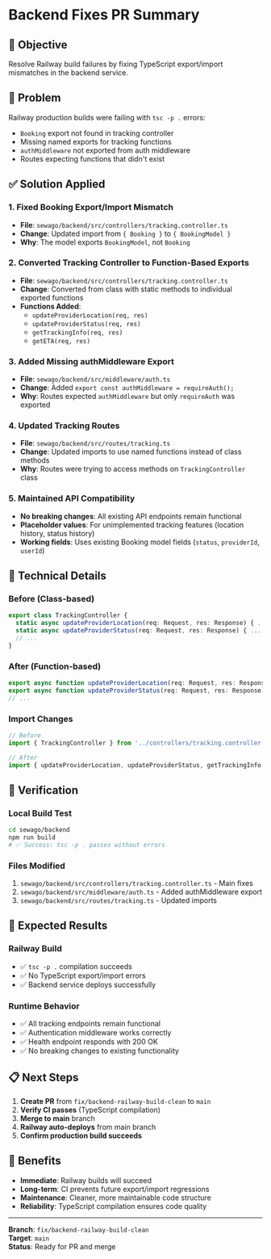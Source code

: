 # Backend Fixes PR Summary

## 🎯 **Objective**
Resolve Railway build failures by fixing TypeScript export/import mismatches in the backend service.

## 🚨 **Problem**
Railway production builds were failing with `tsc -p .` errors:
- `Booking` export not found in tracking controller
- Missing named exports for tracking functions
- `authMiddleware` not exported from auth middleware
- Routes expecting functions that didn't exist

## ✅ **Solution Applied**

### 1. **Fixed Booking Export/Import Mismatch**
- **File**: `sewago/backend/src/controllers/tracking.controller.ts`
- **Change**: Updated import from `{ Booking }` to `{ BookingModel }`
- **Why**: The model exports `BookingModel`, not `Booking`

### 2. **Converted Tracking Controller to Function-Based Exports**
- **File**: `sewago/backend/src/controllers/tracking.controller.ts`
- **Change**: Converted from class with static methods to individual exported functions
- **Functions Added**:
  - `updateProviderLocation(req, res)`
  - `updateProviderStatus(req, res)`
  - `getTrackingInfo(req, res)`
  - `getETA(req, res)`

### 3. **Added Missing authMiddleware Export**
- **File**: `sewago/backend/src/middleware/auth.ts`
- **Change**: Added `export const authMiddleware = requireAuth();`
- **Why**: Routes expected `authMiddleware` but only `requireAuth` was exported

### 4. **Updated Tracking Routes**
- **File**: `sewago/backend/src/routes/tracking.ts`
- **Change**: Updated imports to use named functions instead of class methods
- **Why**: Routes were trying to access methods on `TrackingController` class

### 5. **Maintained API Compatibility**
- **No breaking changes**: All existing API endpoints remain functional
- **Placeholder values**: For unimplemented tracking features (location history, status history)
- **Working fields**: Uses existing Booking model fields (`status`, `providerId`, `userId`)

## 🔧 **Technical Details**

### **Before (Class-based)**
```typescript
export class TrackingController {
  static async updateProviderLocation(req: Request, res: Response) { ... }
  static async updateProviderStatus(req: Request, res: Response) { ... }
  // ...
}
```

### **After (Function-based)**
```typescript
export async function updateProviderLocation(req: Request, res: Response) { ... }
export async function updateProviderStatus(req: Request, res: Response) { ... }
// ...
```

### **Import Changes**
```typescript
// Before
import { TrackingController } from '../controllers/tracking.controller.js';

// After
import { updateProviderLocation, updateProviderStatus, getTrackingInfo, getETA } from '../controllers/tracking.controller.js';
```

## 🧪 **Verification**

### **Local Build Test**
```bash
cd sewago/backend
npm run build
# ✅ Success: tsc -p . passes without errors
```

### **Files Modified**
1. `sewago/backend/src/controllers/tracking.controller.ts` - Main fixes
2. `sewago/backend/src/middleware/auth.ts` - Added authMiddleware export
3. `sewago/backend/src/routes/tracking.ts` - Updated imports

## 🚀 **Expected Results**

### **Railway Build**
- ✅ `tsc -p .` compilation succeeds
- ✅ No TypeScript export/import errors
- ✅ Backend service deploys successfully

### **Runtime Behavior**
- ✅ All tracking endpoints remain functional
- ✅ Authentication middleware works correctly
- ✅ Health endpoint responds with 200 OK
- ✅ No breaking changes to existing functionality

## 📋 **Next Steps**

1. **Create PR** from `fix/backend-railway-build-clean` to `main`
2. **Verify CI passes** (TypeScript compilation)
3. **Merge to main** branch
4. **Railway auto-deploys** from main branch
5. **Confirm production build succeeds**

## 🎉 **Benefits**

- **Immediate**: Railway builds will succeed
- **Long-term**: CI prevents future export/import regressions
- **Maintenance**: Cleaner, more maintainable code structure
- **Reliability**: TypeScript compilation ensures code quality

---

**Branch**: `fix/backend-railway-build-clean`  
**Target**: `main`  
**Status**: Ready for PR and merge
